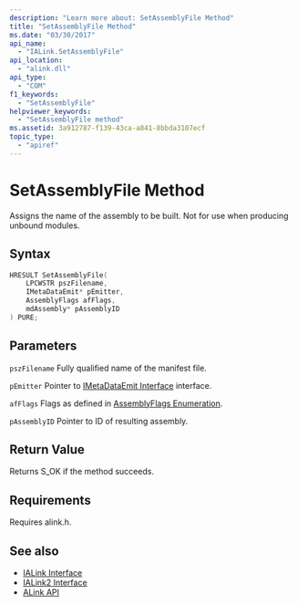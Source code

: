 ```yaml
---
description: "Learn more about: SetAssemblyFile Method"
title: "SetAssemblyFile Method"
ms.date: "03/30/2017"
api_name:
  - "IALink.SetAssemblyFile"
api_location:
  - "alink.dll"
api_type:
  - "COM"
f1_keywords:
  - "SetAssemblyFile"
helpviewer_keywords:
  - "SetAssemblyFile method"
ms.assetid: 3a912787-f139-43ca-a841-8bbda3107ecf
topic_type:
  - "apiref"
---
```

# SetAssemblyFile Method

Assigns the name of the assembly to be built. Not for use when producing unbound modules.

## Syntax

```cpp
HRESULT SetAssemblyFile(
    LPCWSTR pszFilename,
    IMetaDataEmit* pEmitter,
    AssemblyFlags afFlags,
    mdAssembly* pAssemblyID
) PURE;
```

## Parameters

 `pszFilename`
 Fully qualified name of the manifest file.

 `pEmitter`
 Pointer to [IMetaDataEmit Interface](../../../core/unmanaged-api/metadata/imetadataemit-interface.md) interface.

 `afFlags`
 Flags as defined in [AssemblyFlags Enumeration](../../../core/unmanaged-api/metadata/assemblyflags-enumeration.md).

 `pAssemblyID`
 Pointer to ID of resulting assembly.

## Return Value

 Returns S_OK if the method succeeds.

## Requirements

 Requires alink.h.

## See also

- [IALink Interface](ialink-interface.md)
- [IALink2 Interface](ialink2-interface.md)
- [ALink API](index.md)
